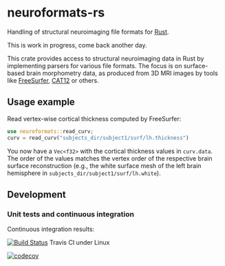 # neuroformats-rs
Handling of structural neuroimaging file formats for [Rust](https://www.rust-lang.org/).

This is work in progress, come back another day.

This crate provides access to structural neuroimaging data in Rust by implementing parsers for various file formats. The focus is on surface-based brain morphometry data, as produced from 3D MRI images by tools like [FreeSurfer](http://freesurfer.net/), [CAT12](http://www.neuro.uni-jena.de/cat/) or others.

## Usage example

Read vertex-wise cortical thickness computed by FreeSurfer:

```rust
use neuroformats::read_curv;
curv = read_curv("subjects_dir/subject1/surf/lh.thickness")
```

You now have a `Vec<f32>` with the cortical thickness values in `curv.data`. The order of the values matches the vertex order of the respective brain surface reconstruction (e.g., the white surface mesh of the left brain hemisphere in `subjects_dir/subject1/surf/lh.white`).


## Development

### Unit tests and continuous integration

Continuous integration results:

[![Build Status](https://travis-ci.org/dfsp-spirit/neuroformats-rs.svg?branch=main)](https://travis-ci.org/dfsp-spirit/neuroformats-rs) Travis CI under Linux

[![codecov](https://codecov.io/gh/dfsp-spirit/neuroformats-rs/branch/main/graph/badge.svg?token=VESCG8GQ9K)](https://codecov.io/gh/dfsp-spirit/neuroformats-rs)
